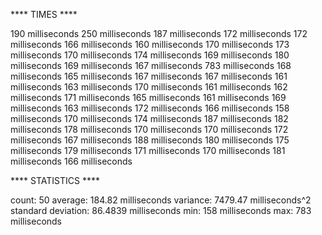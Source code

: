 **** TIMES ****

190 milliseconds
250 milliseconds
187 milliseconds
172 milliseconds
172 milliseconds
166 milliseconds
160 milliseconds
170 milliseconds
173 milliseconds
170 milliseconds
174 milliseconds
169 milliseconds
180 milliseconds
169 milliseconds
167 milliseconds
783 milliseconds
168 milliseconds
165 milliseconds
167 milliseconds
167 milliseconds
161 milliseconds
163 milliseconds
170 milliseconds
161 milliseconds
162 milliseconds
171 milliseconds
165 milliseconds
161 milliseconds
169 milliseconds
163 milliseconds
172 milliseconds
166 milliseconds
158 milliseconds
170 milliseconds
174 milliseconds
187 milliseconds
182 milliseconds
178 milliseconds
170 milliseconds
170 milliseconds
172 milliseconds
167 milliseconds
188 milliseconds
180 milliseconds
175 milliseconds
179 milliseconds
171 milliseconds
170 milliseconds
181 milliseconds
166 milliseconds

**** STATISTICS ****

count: 50
average: 184.82 milliseconds
variance: 7479.47 milliseconds^2
standard deviation: 86.4839 milliseconds
min: 158 milliseconds
max: 783 milliseconds
